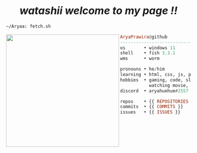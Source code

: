<h1 align="center">
  <i> watashii welcome to my page !! </i>
</h1>


```sh
~/Aryaa: fetch.sh
```

<img align="left" src="https://github.com/AryaPrawira.png" width="308" />

```haskell
AryaPrawira@github
------------------------------
os       • windows 11
shell    • fish 3.3.1
wms      • worm

pronouns • he/him
learning • html, css, js, php & etc.
hobbies  • gaming, code, sleeping,
           watching movie, drink teaa.
discord  • aryahuehue#2557

repos    • {{ REPOSITORIES }}
commits  • {{ COMMITS }}
issues   • {{ ISSUES }}
```
